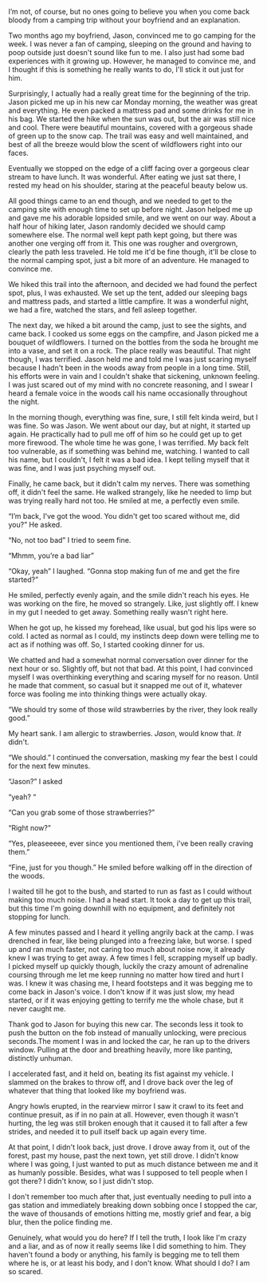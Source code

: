  

I’m not, of course, but no ones going to believe you when you come back bloody from a camping trip without your boyfriend and an explanation. 

Two months ago my boyfriend, Jason, convinced me to go camping for the week. I was never a fan of camping, sleeping on the ground and having to poop outside just doesn't sound like fun to me. I also just had some bad experiences with it growing up. However, he managed to convince me, and I thought if this is something he really wants to do, I'll stick it out just for him. 

Surprisingly, I actually had a really great time for the beginning of the trip. Jason picked me up in his new car Monday morning, the weather was great and everything. He even packed a mattress pad and some drinks for me in his bag. We started the hike when the sun was out, but the air was still nice and cool. There were beautiful mountains, covered with a gorgeous shade of green up to the snow cap. The trail was easy and well maintained, and best of all the breeze would blow the scent of wildflowers right into our faces.

Eventually we stopped on the edge of a cliff facing over a gorgeous clear stream to have lunch. It was wonderful. After eating we just sat there, I rested my head on his shoulder, staring at the peaceful beauty below us. 

All good things came to an end though, and we needed to get to the camping site with enough time to set up before night. Jason helped me up and gave me his adorable lopsided smile, and we went on our way. About a half hour of hiking later, Jason randomly decided we should camp somewhere else. The normal well kept path kept going, but there was another one verging off from it. This one was rougher and overgrown, clearly the path less traveled. He told me it'd be fine though, it'll be close to the normal camping spot, just a bit more of an adventure. He managed to convince me. 

We hiked this trail into the afternoon, and decided we had found the perfect spot, plus, I was exhausted. We set up the tent, added our sleeping bags and mattress pads, and started a little campfire. It was a wonderful night, we had a fire, watched the stars, and fell asleep together. 

The next day, we hiked a bit around the camp, just to see the sights, and came back. I cooked us some eggs on the campfire, and Jason picked me a bouquet of wildflowers. I turned on the bottles from the soda he brought me into a vase, and set it on a rock. The place really was beautiful. That night though, I was terrified. Jason held me and told me I was just scaring myself because I hadn't been in the woods away from people in a long time. Still, his efforts were in vain and I couldn't shake that sickening, unknown feeling. I was just scared out of my mind with no concrete reasoning, and I swear I heard a female voice in the woods call his name occasionally throughout the night. 

In the morning though, everything was fine, sure, I still felt kinda weird, but I was fine. So was Jason. We went about our day, but at night, it started up again. He practically had to pull me off of him so he could get up to get more firewood. The whole time he was gone, I was terrified. My back felt too vulnerable, as if something was behind me, watching. I wanted to call his name, but I couldn't, I felt it was a bad idea. I kept telling myself that it was fine, and I was just psyching myself out. 

Finally, he came back, but it didn't calm my nerves. There was something off, it didn't feel the same. He walked strangely, like he needed to limp but was trying really hard not too. He smiled at me, a perfectly even smile. 

“I’m back, I've got the wood. You didn't get too scared without me, did you?” He asked.

“No, not too bad” I tried to seem fine.

“Mhmm, you’re a bad liar” 

“Okay, yeah” I laughed. “Gonna stop making fun of me and get the fire started?” 

He smiled, perfectly evenly again, and the smile didn't reach his eyes. He was working on the fire, he moved so strangely. Like, just slightly off. I knew in my gut I needed to get away. Something really wasn't right here. 

When he got up, he kissed my forehead, like usual, but god his lips were so cold. I acted as normal as I could, my instincts deep down were telling me to act as if nothing was off. So, I started cooking dinner for us. 

We chatted and had a somewhat normal conversation over dinner for the next hour or so. Slightly off, but not that bad. At this point, I had convinced myself I was overthinking everything and scaring myself for no reason. Until he made that comment, so casual but it snapped me out of it, whatever force was fooling me into thinking things were actually okay. 

“We should try some of those wild strawberries by the river, they look really good.”

My heart sank. I am allergic to strawberries. *Jason*, would know that. *It* didn't. 

“We should.” I continued the conversation, masking my fear the best I could for the next few minutes. 

“Jason?” I asked

“yeah? “

“Can you grab some of those strawberries?” 

“Right now?”

“Yes, pleaseeeee, ever since you mentioned them, i've been really craving them.”

“Fine, just for you though.” He smiled before walking off in the direction of the woods. 

I waited till he got to the bush, and started to run as fast as I could without making too much noise. I had a head start. It took a day to get up this trail, but this time I'm going downhill with no equipment, and definitely not stopping for lunch. 

A few minutes passed and I heard it yelling angrily back at the camp. I was drenched in fear, like being plunged into a freezing lake, but worse. I sped up and ran much faster, not caring too much about noise now, it already knew I was trying to get away. A few times I fell, scrapping myself up badly. I picked myself up quickly though, luckily the crazy amount of adrenaline coursing through me let me keep running no matter how tired and hurt I was. I knew it was chasing me, I heard footsteps and it was begging me to come back in Jason's voice. I don't know if it was just slow, my head started, or if it was enjoying getting to terrify me the whole chase, but it never caught me. 

Thank god to Jason for buying this new car. The seconds less it took to push the button on the fob instead of manually unlocking, were precious seconds.The moment I was in and locked the car, he ran up to the drivers window. Pulling at the door and breathing heavily, more like panting, distinctly unhuman. 

I accelerated fast, and it held on, beating its fist against my vehicle. I slammed on the brakes to throw off, and I drove back over the leg of whatever that thing that looked like my boyfriend was.

Angry howls erupted, in the rearview mirror I saw it crawl to its feet and continue presuit, as if in no pain at all. However, even though it wasn't hurting, the leg was still broken enough that it caused it to fall after a few strides, and needed it to pull itself back up again every time.

At that point, I didn't look back, just drove. I drove away from it, out of the forest, past my house, past the next town, yet still drove. I didn't know where I was going, I just wanted to put as much distance between me and it as humanly possible. Besides, what was I supposed to tell people when I got there? I didn't know, so I just didn't stop. 

I don't remember too much after that, just eventually needing to pull into a gas station and immediately breaking down sobbing once I stopped the car, the wave of thousands of emotions hitting me, mostly grief and fear, a big blur, then the police finding me. 

Genuinely, what would you do here? If I tell the truth, I look like I'm crazy and a liar, and as of now it really seems like I did something to him. They haven't found a body or anything, his family is begging me to tell them where he is, or at least his body, and I don't know. What should I do? I am so scared.